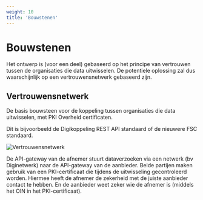 ```yaml
---
weight: 10
title: 'Bouwstenen'
---
```


# Bouwstenen

Het ontwerp is (voor een deel) gebaseerd op het principe van vertrouwen tussen de organisaties die data uitwisselen.
De potentiele oplossing zal dus waarschijnlijk op een vertrouwensnetwerk gebaseerd zijn.

## Vertrouwensnetwerk
De basis bouwsteen voor de koppeling tussen organisaties die data uitwisselen, met PKI Overheid certificaten.

Dit is bijvoorbeeld de Digikoppeling REST API standaard of de nieuwere FSC standaard.

![Vertrouwensnetwerk](/architecture/trust-network.png)

De API-gateway van de afnemer stuurt dataverzoeken via een netwerk (bv Diginetwerk) naar de API-gateway van de aanbieder.
Beide partijen maken gebruik van een PKI-certificaat die tijdens de uitwisseling gecontroleerd worden.
Hiermee heeft de afnemer de zekerheid met de juiste aanbieder contact te hebben.
En de aanbieder weet zeker wie de afnemer is (middels het OIN in het PKI-certificaat).
